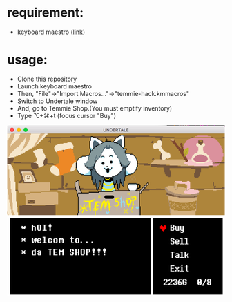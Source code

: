 # requirement:

* keyboard maestro ([link](https://www.keyboardmaestro.com))

# usage:

* Clone this repository
* Launch keyboard maestro
* Then, "File"->"Import Macros..."->"temmie-hack.kmmacros"
* Switch to Undertale window
* And, go to Temmie Shop.(You must emptify inventory)
* Type ⌥+⌘+t (focus cursor "Buy")

![](./screenshot.png)
